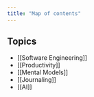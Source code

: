 ```yaml
---
title: "Map of contents"
---
```

## Topics
-   [[Software Engineering]]
-   [[Productivity]]
-   [[Mental Models]]
-   [[Journaling]]
-   [[AI]]
